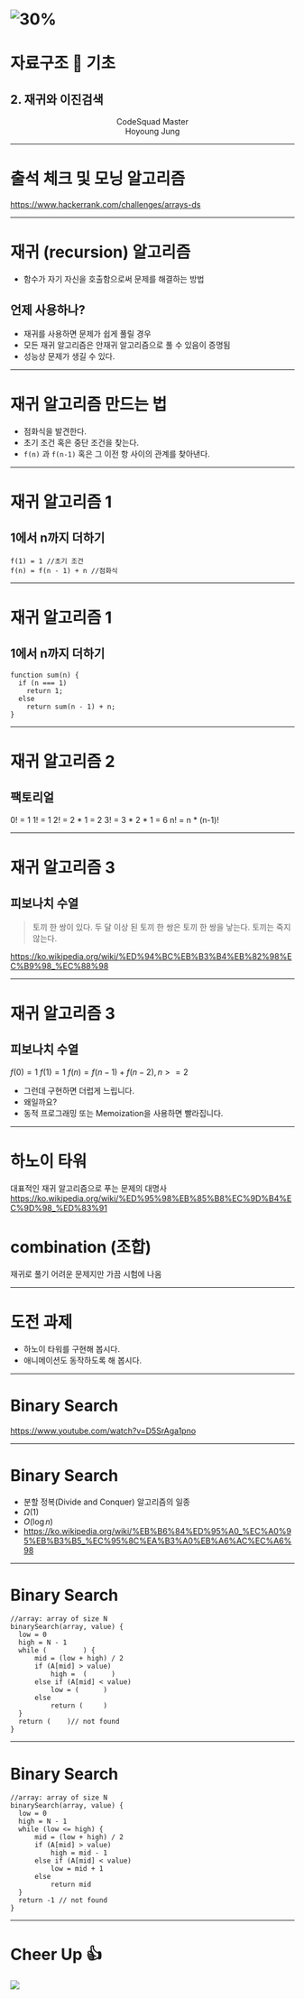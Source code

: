 # ![30%](images/img_white.png) 
# 자료구조 :crown: 기초 
## 2. 재귀와 이진검색 
<p align='center'>
CodeSquad Master <br>
Hoyoung Jung
</p>

---
<!-- page_number: true -->
# 출석 체크 및 모닝 알고리즘 
https://www.hackerrank.com/challenges/arrays-ds

--- 
# 재귀 (recursion) 알고리즘 
- 함수가 자기 자신을 호출함으로써 문제를 해결하는 방법

## 언제 사용하나?
- 재귀를 사용하면 문제가 쉽게 풀릴 경우 
- 모든 재귀 알고리즘은 안재귀 알고리즘으로 풀 수 있음이 증명됨 
- 성능상 문제가 생길 수 있다.

---
# 재귀 알고리즘 만드는 법

- 점화식을 발견한다.
- 초기 조건 혹은 중단 조건을 찾는다. 
- `f(n)` 과 `f(n-1)` 혹은 그 이전 항 사이의 관계를 찾아낸다.

---

# 재귀 알고리즘 1
## 1에서 n까지 더하기
```
f(1) = 1 //초기 조건 
f(n) = f(n - 1) + n //점화식 
```

---
# 재귀 알고리즘 1
## 1에서 n까지 더하기
```
function sum(n) {
  if (n === 1) 
    return 1;
  else 
    return sum(n - 1) + n;
}
```

---
# 재귀 알고리즘 2
## 팩토리얼
0! = 1
1! = 1
2! = 2 * 1 = 2 
3! = 3 * 2 * 1 = 6
n! = n * (n-1)! 

---
# 재귀 알고리즘 3 
## 피보나치 수열 
> 토끼 한 쌍이 있다.
> 두 달 이상 된 토끼 한 쌍은 토끼 한 쌍을 낳는다. 
> 토끼는 죽지 않는다. 

https://ko.wikipedia.org/wiki/%ED%94%BC%EB%B3%B4%EB%82%98%EC%B9%98_%EC%88%98

---
# 재귀 알고리즘 3
## 피보나치 수열
$f(0) = 1$
$f(1) = 1$
$f(n) = f(n-1) + f(n-2), n >= 2$

- 그런데 구현하면 더럽게 느립니다.
- 왜일까요?
- 동적 프로그래밍 또는 Memoization을 사용하면 빨라집니다.

---
# 하노이 타워
대표적인 재귀 알고리즘으로 푸는 문제의 대명사
https://ko.wikipedia.org/wiki/%ED%95%98%EB%85%B8%EC%9D%B4%EC%9D%98_%ED%83%91

# combination (조합)
재귀로 풀기 어려운 문제지만 가끔 시험에 나옴 

---
# 도전 과제
- 하노이 타워를 구현해 봅시다.
- 애니메이션도 동작하도록 해 봅시다. 

---
# Binary Search 
https://www.youtube.com/watch?v=D5SrAga1pno

---
# Binary Search 

- 분할 정복(Divide and Conquer) 알고리즘의 일종 
- $\Omega(1)$
- $O(\log n)$ 
- https://ko.wikipedia.org/wiki/%EB%B6%84%ED%95%A0_%EC%A0%95%EB%B3%B5_%EC%95%8C%EA%B3%A0%EB%A6%AC%EC%A6%98

---
# Binary Search

```
//array: array of size N
binarySearch(array, value) {
  low = 0
  high = N - 1
  while (         ) {
      mid = (low + high) / 2
      if (A[mid] > value)
          high =  (      )
      else if (A[mid] < value)
          low = (      ) 
      else
          return (     )
  }
  return (    )// not found 
}
```

---
# Binary Search

```
//array: array of size N
binarySearch(array, value) {
  low = 0
  high = N - 1
  while (low <= high) {
      mid = (low + high) / 2
      if (A[mid] > value)
          high = mid - 1
      else if (A[mid] < value)
          low = mid + 1
      else
          return mid
  }
  return -1 // not found 
}
```

---
# Cheer Up :+1:
![](https://assets-cdn.github.com/images/modules/logos_page/GitHub-Mark.png)
